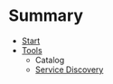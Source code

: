 # Summary

* [Start](README.md)
* [Tools](tools.md)
   * Catalog
   * [Service Discovery](service_discovery.md)

